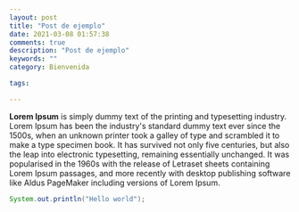 ```yaml
---
layout: post
title: "Post de ejemplo"
date: 2021-03-08 01:57:38
comments: true
description: "Post de ejemplo"
keywords: ""
category: Bienvenida

tags:

---
```


**Lorem Ipsum** is simply dummy text of the printing and typesetting industry. Lorem Ipsum has been the industry's standard dummy text ever since the 1500s, when an unknown printer took a galley of type and scrambled it to make a type specimen book. It has survived not only five centuries, but also the leap into electronic typesetting, remaining essentially unchanged. It was popularised in the 1960s with the release of Letraset sheets containing Lorem Ipsum passages, and more recently with desktop publishing software like Aldus PageMaker including versions of Lorem Ipsum.

```java
System.out.println("Hello world");
```

<!--stackedit_data:
eyJoaXN0b3J5IjpbLTI2MDY5NDQ3OCwtNTQ4MjY0NjAwLDEwNT
M2Njk5NTAsMzc4ODA5NzU2XX0=
-->